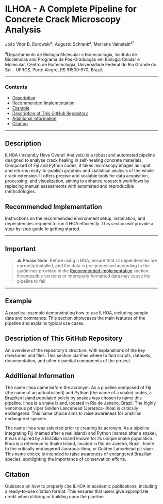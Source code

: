 # **ILHOA - A Complete Pipeline for Concrete Crack Microscopy Analysis**

João Vitor B. Borowski<sup>a</sup>, Augusto Schrank<sup>a</sup>, Marilene Vainstein<sup>a*</sup>  

<sup>a</sup>Departamento de Biologia Molecular e Biotecnologia, Instituto de Biociências and Programa de Pós-Graduação em Biologia Celular e Molecular, Centro de Biotecnologia, Universidade Federal do Rio Grande do Sul – UFRGS, Porto Alegre, RS 91500-970, Brazil.

---

### **Contents**
- [Description](#description)
- [Recommended Implementation](#recommended-implementation)
- [Example](#example)
- [Description of This GitHub Repository](#description-of-this-github-repository)
- [Additional Information](#additional-information)
- [Citation](#citation)

---

## **Description** 
ILHOA (InstantLy Have Overall Analysis) is a robust and automated pipeline designed to analyse crack healing in self-healing concrete materials. Composed of Fiji and Python codes, it takes microscopy images as input and returns ready-to-publish graphics and statistical analysis of the whole crack extension. It offers precise and scalable tools for data acquisition, processing, and visualization, aiming to enhance research workflows by replacing manual assessments with automated and reproducible methodologies. 

## **Recommended Implementation**
Instructions on the recommended environment setup, installation, and dependencies required to run ILHOA efficiently. This section will provide a step-by-step guide to getting started.

---

## **Important**
> ⚠️ **Please Note**: Before using ILHOA, ensure that all dependencies are correctly installed, and the data is pre-processed according to the guidelines provided in the [Recommended Implementation](#recommended-implementation) section. Incompatible versions or improperly formatted data may cause the pipeline to fail. 

---


## **Example**
A practical example demonstrating how to use ILHOA, including sample data and commands. This section showcases the main features of the pipeline and explains typical use cases.

## **Description of This GitHub Repository**
An overview of the repository’s structure, with explanations of the key directories and files. This section clarifies where to find scripts, datasets, documentation, and other essential components of the project.

## **Additional Information**
The name Ilhoa came before the acronym. As a pipeline composed of Fiji (the name of an actual island) and Python (the name of a snake) codes, a Brazilian island populated solely by snakes was chosen to name this pipeline. Ilhoa is a snake island, located in Rio de Janeiro, Brazil. The highly venomous pit viper Golden Lancehead (Jararaca-ilhoa) is critically endangered. This name choice aims to raise awareness for brazilian endangered species

The name Ilhoa was selected prior to creating its acronym. As a pipeline integrating Fiji (named after a real island) and Python (named after a snake), it was inspired by a Brazilian island known for its unique snake population. Ilhoa is a reference to Snake Island, located in Rio de Janeiro, Brazil, home to the critically endangered Jararaca-ilhoa, or Golden Lancehead pit viper. This name choice is intended to raise awareness of endangered Brazilian species, spotlighting the importance of conservation efforts.

## **Citation**
Guidance on how to properly cite ILHOA in academic publications, including a ready-to-use citation format. This ensures that users give appropriate credit when utilizing or building upon the pipeline.
